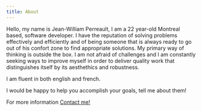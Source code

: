 ```yaml
---
title: About
---
```


Hello, my name is Jean-William Perreault, I am a 22 year-old Montreal based,
software developer. I have the reputation of solving problems effectively and efficiently and of being someone that is always ready to go out of his confort zone to find appropriate solutions. My primary way of thinking is outside the box. I am not afraid of challenges and I am constantly seeking ways to improve myself in order to deliver quality work that distinguishes itself by its aesthethics and robustness. 

  
I am fluent in both english and french.
  
I would be happy to help you accomplish your goals, 
tell me about them!

For more information [Contact me!](../contact)